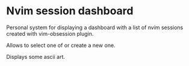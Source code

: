 # Nvim session dashboard 

Personal system for displaying a dashboard with a list of nvim sessions created with vim-obsession plugin.

Allows to select one of or create a new one.

Displays some ascii art.
